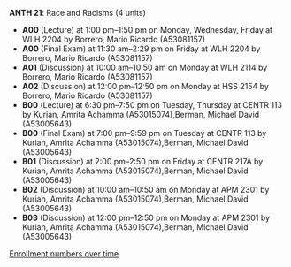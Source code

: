 **ANTH 21**: Race and Racisms (4 units)

- **A00** (Lecture) at 1:00 pm–1:50 pm on Monday, Wednesday, Friday at WLH 2204 by Borrero, Mario Ricardo (A53081157)
- **A00** (Final Exam) at 11:30 am–2:29 pm on Friday at WLH 2204 by Borrero, Mario Ricardo (A53081157)
- **A01** (Discussion) at 10:00 am–10:50 am on Monday at WLH 2114 by Borrero, Mario Ricardo (A53081157)
- **A02** (Discussion) at 12:00 pm–12:50 pm on Monday at HSS 2154 by Borrero, Mario Ricardo (A53081157)
- **B00** (Lecture) at 6:30 pm–7:50 pm on Tuesday, Thursday at CENTR 113 by Kurian, Amrita Achamma (A53015074),Berman, Michael David (A53005643)
- **B00** (Final Exam) at 7:00 pm–9:59 pm on Tuesday at CENTR 113 by Kurian, Amrita Achamma (A53015074),Berman, Michael David (A53005643)
- **B01** (Discussion) at 2:00 pm–2:50 pm on Friday at CENTR 217A by Kurian, Amrita Achamma (A53015074),Berman, Michael David (A53005643)
- **B02** (Discussion) at 10:00 am–10:50 am on Monday at APM 2301 by Kurian, Amrita Achamma (A53015074),Berman, Michael David (A53005643)
- **B03** (Discussion) at 12:00 pm–12:50 pm on Monday at APM 2301 by Kurian, Amrita Achamma (A53015074),Berman, Michael David (A53005643)

[Enrollment numbers over time](./ANTH21.tsv)
